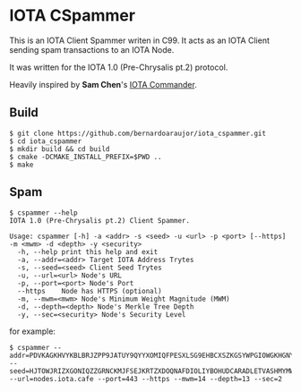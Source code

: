 # IOTA CSpammer

This is an IOTA Client Spammer writen in C99.
It acts as an IOTA Client sending spam transactions to an IOTA Node.

It was written for the IOTA 1.0 (Pre-Chrysalis pt.2) protocol.

Heavily inspired by **Sam Chen**'s [IOTA Commander](https://github.com/oopsmonk/iota_cmder).

## Build

```
$ git clone https://github.com/bernardoaraujor/iota_cspammer.git
$ cd iota_cspammer
$ mkdir build && cd build
$ cmake -DCMAKE_INSTALL_PREFIX=$PWD ..
$ make
``` 

## Spam

```
$ cspammer --help
IOTA 1.0 (Pre-Chrysalis pt.2) Client Spammer.

Usage: cspammer [-h] -a <addr> -s <seed> -u <url> -p <port> [--https] -m <mwm> -d <depth> -y <security>
  -h, --help print this help and exit
  -a, --addr=<addr> Target IOTA Address Trytes
  -s, --seed=<seed> Client Seed Trytes
  -u, --url=<url> Node's URL
  -p, --port=<port> Node's Port
  --https    Node has HTTPS (optional)
  -m, --mwm=<mwm> Node's Minimum Weight Magnitude (MWM)
  -d, --depth=<depth> Node's Merkle Tree Depth
  -y, --sec=<security> Node's Security Level

```

for example:
```
$ cspammer --addr=PDVKAGKHVYKBLBRJZPP9JATUY9QYYXOMIQFPESXLSG9EHBCXSZKGSYWPGIOWGKHGNYTZYMOVPDMJDCUA9 --seed=HJTOWJRIZXGONIQZZGRNCKMJFSEJKRTZXDOQNAFDIOLIYBOHUDCARADLETVASHMYMWAWWRQHWEZUYONZ9 --url=nodes.iota.cafe --port=443 --https --mwm=14 --depth=13 --sec=2
```